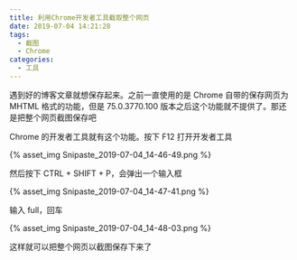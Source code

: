 ```yaml
---
title: 利用Chrome开发者工具截取整个网页
date: 2019-07-04 14:21:28
tags:
  - 截图
  - Chrome
categories:
  - 工具
---
```


遇到好的博客文章就想保存起来。之前一直使用的是 Chrome 自带的保存网页为 MHTML 格式的功能，但是 75.0.3770.100 版本之后这个功能就不提供了。那还是把整个网页截图保存吧

<!-- more -->

Chrome 的开发者工具就有这个功能。按下 F12 打开开发者工具

{% asset_img Snipaste_2019-07-04_14-46-49.png %}

然后按下 CTRL + SHIFT + P，会弹出一个输入框

{% asset_img Snipaste_2019-07-04_14-47-41.png %}

输入 full，回车

{% asset_img Snipaste_2019-07-04_14-48-03.png %}

这样就可以把整个网页以截图保存下来了
